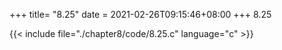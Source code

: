 +++
title= "8.25"
date = 2021-02-26T09:15:46+08:00
+++
8.25

{{< include file="./chapter8/code/8.25.c" language="c" >}}

